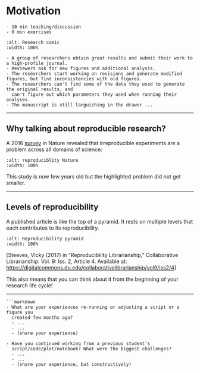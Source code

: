 # Motivation

```{instructor-note}
- 10 min teaching/discussion
- 0 min exercises
```

```{figure} img/research_comic_phd.gif
:alt: Research comic
:width: 100%
```

```{admonition} A scary anecdote
- A group of researchers obtain great results and submit their work to a high-profile journal.
- Reviewers ask for new figures and additional analysis.
- The researchers start working on revisions and generate modified figures, but find inconsistencies with old figures.
- The researchers can't find some of the data they used to generate the original results, and
  can't figure out which parameters they used when running their analyses.
- The manuscript is still languishing in the drawer ...
```

---

## Why talking about reproducible research?

A 2016
[survey](http://www.nature.com/news/1-500-scientists-lift-the-lid-on-reproducibility-1.19970)
in Nature revealed that irreproducible experiments are a problem across all
domains of science:

```{figure} img/reproducibility_nature.jpg
:alt: reproduciblity Nature
:width: 100%
```

This study is now few years old but the highlighted problem did not get
smaller.

---

## Levels of reproducibility

A published article is like the top of a pyramid. It rests on multiple
levels that each contributes to its reproducibility.

```{figure} img/repro-pyramid.png
:alt: Reproducibility pyramid
:width: 100%
```

[Steeves, Vicky (2017) in "Reproducibility Librarianship," Collaborative Librarianship: Vol. 9: Iss. 2, Article 4.
Available at: https://digitalcommons.du.edu/collaborativelibrarianship/vol9/iss2/4]

This also means that you can think about it from the beginning of your research life cycle!

---

````{discussion} Discuss in collaborative document or with your team members
```markdown
- What are your experiences re-running or adjusting a script or a figure you
  created few months ago?
  - ...
  - ...
  - (share your experience)

- Have you continued working from a previous student's
  script/code/plot/notebook? What were the biggest challenges?
  - ...
  - ...
  - (share your experience, but constructively)
````
